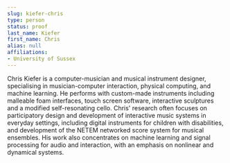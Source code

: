 ```yaml
---
slug: kiefer-chris
type: person
status: proof
last_name: Kiefer
first_name: Chris
alias: null
affiliations:
- University of Sussex
---
```


Chris Kiefer is a computer-musician and musical instrument designer, specialising in musician-computer interaction, physical computing, and machine learning. He performs with custom-made instruments including malleable foam interfaces, touch screen software, interactive sculptures and a modified self-resonating cello. Chris' research often focuses on participatory design and development of interactive music systems in everyday settings, including digital instruments for children with disabilities, and development of the NETEM networked score system for musical ensembles. His work also concentrates on machine learning and signal processing for audio and interaction, with an emphasis on nonlinear and dynamical systems.